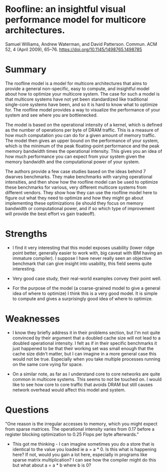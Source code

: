 # Roofline: an insightful visual performance model for multicore architectures.
Samuel Williams, Andrew Waterman, and David Patterson. 
Commun. ACM 52, 4 (April 2009), 65–76. 
https://doi.org/10.1145/1498765.1498785

# Summary

The roofline model is a model for multicore architectures that aims to provide a general non-specific, easy to compute, and insightful model about how to optimize your multicore system. The case for such a model is that multicore systems have not yet been standardized like traditional single-core systems have been, and so it is hard to know what to optimize for. The roofline model provides a way to visualize the performance of your system and see where you are bottlenecked.

The model is based on the operational intensity of a kernel, which is defined as the number of operations per byte of DRAM traffic. This is a measure of how much computation you can do for a given amount of memory traffic. The model then gives an upper bound on the performance of your system, which is the minimum of the peak floating-point performance and the peak memory bandwidth times the operational intensity. This gives you an idea of how much performance you can expect from your system given the memory bandwidth and the computational power of your system.

The authors provide a few case studies based on the ideas behind 7 dwarves benchmarks. They make benchmarks with varying operational intensities, and then show how the roofline model can be used to optimize these benchmarks for various, very different multicore systems from different vendors. They show how they can use the roofline model here to figure out what they need to optimize and how they might go about implementing these optimizations (ie should they focus on memory bandwidth or computational power, and if so which type of improvement will provide the best effort vs gain tradeoff).

# Strengths

- I find it very interesting that this model exposes usability (lower ridge point better, generally easier to work with, big caveat with IBM having an immature compiler). I suppose I have never really seen an objective benchmark that can give insight into usability, this field seems quite interesting.

- Very good case study, their real-world examples convey their point well. 

- For the purpose of the model (a coarse-grained model to give a general idea of where to optimize) I think this is a very good model. It is simple to compute and gives a surprisingly good idea of where to optimize.

# Weaknesses

- I know they briefly address it in their problems section, but I'm not quite convinced by their argument that a doubled cache size will not lead to a doubled operational intensity. I felt as if in their specific benchmarks it just happened to be that their working set was small enough that the cache size didn't matter, but I can imagine in a more general case this would not be true. Especially when you take multiple processes running on the same core vying for space.

- On a similar note, as far as I understand core to core networks are quite common in multicore systems. This seems to not be touched on. I would like to see how core to core traffic that avoids DRAM but still causes network overhead would affect this model and system.

# Questions

"One reason is the irregular accesses to memory, which you might expect from sparse matrices. The operational intensity varies from 0.17 before a register blocking optimization to 0.25 Flops per byte afterwards."

- This got me thinking - I can imagine sometimes you do a store that is identical to the value you loaded ie a = a * 0. Is this what is happening here? If not, would you gain a lot here, especially in programs like sparse matrix multiplication? I can see how the compiler might do this but what about a = a * b where b is 0?
